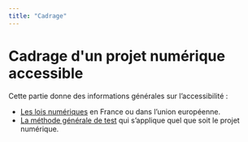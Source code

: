 ```yaml
---
title: "Cadrage"
---
```


# Cadrage d'un projet numérique accessible

Cette partie donne des informations générales sur l’accessibilité : 
- [Les lois numériques](./cadre-legal) en France ou dans l’union européenne.
- [La méthode générale de test](./methode-de-test) qui s’applique quel que soit le projet numérique.

